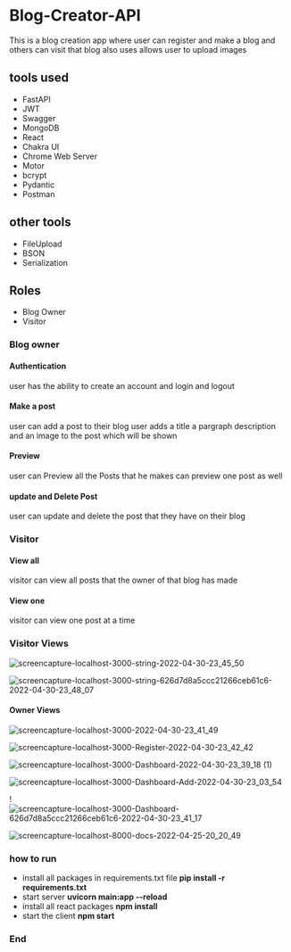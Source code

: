 # Blog-Creator-API
This is a blog creation app where user can register and make a blog and others can visit that blog also uses allows user to upload images

## tools used

- FastAPI
- JWT
- Swagger
- MongoDB
- React
- Chakra UI
- Chrome Web Server
- Motor
- bcrypt
- Pydantic
- Postman

## other tools

- FileUpload
- BSON
- Serialization

## Roles

- Blog Owner
- Visitor

### Blog owner

#### Authentication

user has the ability to create an account and login and logout

#### Make a post

user can add a post to their blog user adds a title a pargraph description and an image to the post which will be shown 

#### Preview

user can Preview all the Posts that he makes can preview one post as well

#### update and Delete Post

user can update and delete the post that they have on their blog

### Visitor

#### View all

visitor can view all posts that the owner of that blog has made 

#### View one

visitor can view one post at a time 

### Visitor Views
![screencapture-localhost-3000-string-2022-04-30-23_45_50](https://user-images.githubusercontent.com/93770002/166119383-92043fe6-62b8-41f6-86e6-80e7651d5bad.png)


![screencapture-localhost-3000-string-626d7d8a5ccc21266ceb61c6-2022-04-30-23_48_07](https://user-images.githubusercontent.com/93770002/166119373-dfbad23c-c24d-403e-9be9-90d9cd67b977.png)

#### Owner Views
![screencapture-localhost-3000-2022-04-30-23_41_49](https://user-images.githubusercontent.com/93770002/166119421-c36929f8-228c-48ec-807d-39c189a1aff6.png)

![screencapture-localhost-3000-Register-2022-04-30-23_42_42](https://user-images.githubusercontent.com/93770002/166119442-65976b93-0fcc-48dd-9d19-584526704d95.png)

![screencapture-localhost-3000-Dashboard-2022-04-30-23_39_18 (1)](https://user-images.githubusercontent.com/93770002/166119447-a4b3688a-8564-4ffe-96cf-d4b44837e26c.png)

![screencapture-localhost-3000-Dashboard-Add-2022-04-30-23_03_54](https://user-images.githubusercontent.com/93770002/166119461-df0e81ad-ade4-41a6-b6fc-f3f5f2fb1f7f.png)


!![screencapture-localhost-3000-Dashboard-626d7d8a5ccc21266ceb61c6-2022-04-30-23_41_17](https://user-images.githubusercontent.com/93770002/166119499-24206d5c-b0cb-4acf-a10a-1d9bdaccfb30.png)







![screencapture-localhost-8000-docs-2022-04-25-20_20_49](https://user-images.githubusercontent.com/93770002/165121485-4fd5cc7b-88a6-43ed-9651-b7bbc37949fc.png)

### how to run

- install all packages in requirements.txt file  **pip install -r requirements.txt**
- start server **uvicorn main:app --reload**
- install all react packages **npm install**
- start the client **npm start**

### End
